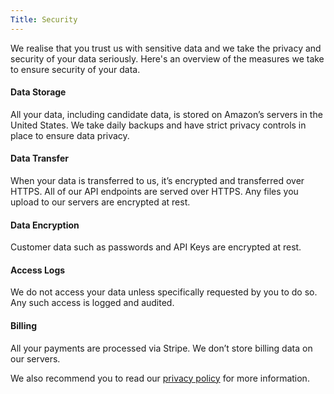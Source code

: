 ```yaml
---
Title: Security
---
```

We realise that you trust us with sensitive data and we take the privacy and security of your data seriously. Here's an overview of the measures we take to ensure security of your data.

#### Data Storage
All your data, including candidate data, is stored on Amazon’s servers in the United States. We take daily backups and have strict privacy controls in place to ensure data privacy.

#### Data Transfer
When your data is transferred to us, it’s encrypted and transferred over HTTPS. All of our API endpoints are served over HTTPS. Any files you upload to our servers are encrypted at rest.

#### Data Encryption
Customer data such as passwords and API Keys are encrypted at rest.

#### Access Logs
We do not access your data unless specifically requested by you to do so. Any such access is logged and audited.

#### Billing
All your payments are processed via Stripe. We don’t store billing data on our servers.

We also recommend you to read our [privacy policy](/privacy) for more information.